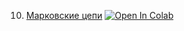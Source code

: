 10. [Марковские цепи](https://mathmechterver.github.io/terver2021/prac10/prac10.html)  [![Open In Colab](https://colab.research.google.com/assets/colab-badge.svg)](https://colab.research.google.com/github/mathmechterver/terver2021/blob/master/prac10/prac10.ipynb)